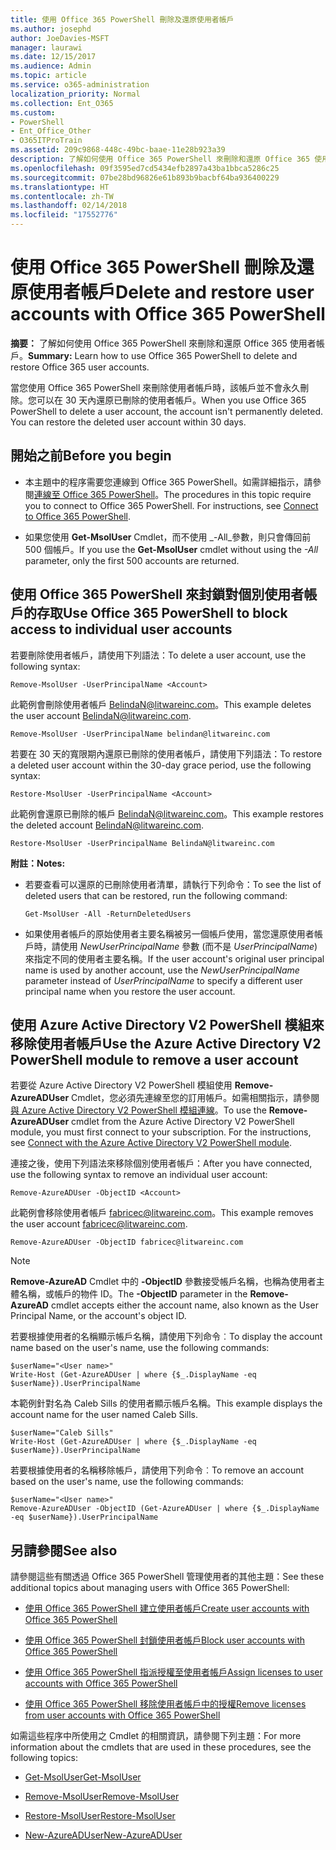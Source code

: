 ```yaml
---
title: 使用 Office 365 PowerShell 刪除及還原使用者帳戶
ms.author: josephd
author: JoeDavies-MSFT
manager: laurawi
ms.date: 12/15/2017
ms.audience: Admin
ms.topic: article
ms.service: o365-administration
localization_priority: Normal
ms.collection: Ent_O365
ms.custom:
- PowerShell
- Ent_Office_Other
- O365ITProTrain
ms.assetid: 209c9868-448c-49bc-baae-11e28b923a39
description: 了解如何使用 Office 365 PowerShell 來刪除和還原 Office 365 使用者帳戶。
ms.openlocfilehash: 09f3595ed7cd5434efb2897a43ba1bbca5286c25
ms.sourcegitcommit: 07be28bd96826e61b893b9bacbf64ba936400229
ms.translationtype: HT
ms.contentlocale: zh-TW
ms.lasthandoff: 02/14/2018
ms.locfileid: "17552776"
---
```

# <a name="delete-and-restore-user-accounts-with-office-365-powershell"></a><span data-ttu-id="3e671-103">使用 Office 365 PowerShell 刪除及還原使用者帳戶</span><span class="sxs-lookup"><span data-stu-id="3e671-103">Delete and restore user accounts with Office 365 PowerShell</span></span>

<span data-ttu-id="3e671-104">**摘要：** 了解如何使用 Office 365 PowerShell 來刪除和還原 Office 365 使用者帳戶。</span><span class="sxs-lookup"><span data-stu-id="3e671-104">**Summary:**  Learn how to use Office 365 PowerShell to delete and restore Office 365 user accounts.</span></span>
  
<span data-ttu-id="3e671-p101">當您使用 Office 365 PowerShell 來刪除使用者帳戶時，該帳戶並不會永久刪除。您可以在 30 天內還原已刪除的使用者帳戶。</span><span class="sxs-lookup"><span data-stu-id="3e671-p101">When you use Office 365 PowerShell to delete a user account, the account isn't permanently deleted. You can restore the deleted user account within 30 days.</span></span>
  
## <a name="before-you-begin"></a><span data-ttu-id="3e671-107">開始之前</span><span class="sxs-lookup"><span data-stu-id="3e671-107">Before you begin</span></span>

- <span data-ttu-id="3e671-p102">本主題中的程序需要您連線到 Office 365 PowerShell。如需詳細指示，請參閱[連線至 Office 365 PowerShell](connect-to-office-365-powershell.md)。</span><span class="sxs-lookup"><span data-stu-id="3e671-p102">The procedures in this topic require you to connect to Office 365 PowerShell. For instructions, see [Connect to Office 365 PowerShell](connect-to-office-365-powershell.md).</span></span>
    
- <span data-ttu-id="3e671-110">如果您使用 **Get-MsolUser** Cmdlet，而不使用 _-All_參數，則只會傳回前 500 個帳戶。</span><span class="sxs-lookup"><span data-stu-id="3e671-110">If you use the **Get-MsolUser** cmdlet without using the _-All_ parameter, only the first 500 accounts are returned.</span></span>
    
## <a name="use-office-365-powershell-to-block-access-to-individual-user-accounts"></a><span data-ttu-id="3e671-111">使用 Office 365 PowerShell 來封鎖對個別使用者帳戶的存取</span><span class="sxs-lookup"><span data-stu-id="3e671-111">Use Office 365 PowerShell to block access to individual user accounts</span></span>
<span data-ttu-id="3e671-112"><a name="ShortVersion"> </a></span><span class="sxs-lookup"><span data-stu-id="3e671-112"><a name="ShortVersion"> </a></span></span>

<span data-ttu-id="3e671-113">若要刪除使用者帳戶，請使用下列語法：</span><span class="sxs-lookup"><span data-stu-id="3e671-113">To delete a user account, use the following syntax:</span></span>
  
```
Remove-MsolUser -UserPrincipalName <Account>
```

<span data-ttu-id="3e671-114">此範例會刪除使用者帳戶 BelindaN@litwareinc.com。</span><span class="sxs-lookup"><span data-stu-id="3e671-114">This example deletes the user account BelindaN@litwareinc.com.</span></span>
  
```
Remove-MsolUser -UserPrincipalName belindan@litwareinc.com
```

<span data-ttu-id="3e671-115">若要在 30 天的寬限期內還原已刪除的使用者帳戶，請使用下列語法：</span><span class="sxs-lookup"><span data-stu-id="3e671-115">To restore a deleted user account within the 30-day grace period, use the following syntax:</span></span>
  
```
Restore-MsolUser -UserPrincipalName <Account>
```

<span data-ttu-id="3e671-116">此範例會還原已刪除的帳戶 BelindaN@litwareinc.com。</span><span class="sxs-lookup"><span data-stu-id="3e671-116">This example restores the deleted account BelindaN@litwareinc.com.</span></span>
  
```
Restore-MsolUser -UserPrincipalName BelindaN@litwareinc.com
```

 <span data-ttu-id="3e671-117">**附註：**</span><span class="sxs-lookup"><span data-stu-id="3e671-117">**Notes:**</span></span>
  
- <span data-ttu-id="3e671-118">若要查看可以還原的已刪除使用者清單，請執行下列命令：</span><span class="sxs-lookup"><span data-stu-id="3e671-118">To see the list of deleted users that can be restored, run the following command:</span></span>
    
  ```
  Get-MsolUser -All -ReturnDeletedUsers
  ```

- <span data-ttu-id="3e671-119">如果使用者帳戶的原始使用者主要名稱被另一個帳戶使用，當您還原使用者帳戶時，請使用  _NewUserPrincipalName_ 參數 (而不是 _UserPrincipalName_) 來指定不同的使用者主要名稱。</span><span class="sxs-lookup"><span data-stu-id="3e671-119">If the user account's original user principal name is used by another account, use the  _NewUserPrincipalName_ parameter instead of _UserPrincipalName_ to specify a different user principal name when you restore the user account.</span></span>
    
## <a name="use-the-azure-active-directory-v2-powershell-module-to-remove-a-user-account"></a><span data-ttu-id="3e671-120">使用 Azure Active Directory V2 PowerShell 模組來移除使用者帳戶</span><span class="sxs-lookup"><span data-stu-id="3e671-120">Use the Azure Active Directory V2 PowerShell module to remove a user account</span></span>
<span data-ttu-id="3e671-121"><a name="ShortVersion"> </a></span><span class="sxs-lookup"><span data-stu-id="3e671-121"><a name="ShortVersion"> </a></span></span>

<span data-ttu-id="3e671-p103">若要從 Azure Active Directory V2 PowerShell 模組使用 **Remove-AzureADUser** Cmdlet，您必須先連線至您的訂用帳戶。如需相關指示，請參閱[與 Azure Active Directory V2 PowerShell 模組連線](https://go.microsoft.com/fwlink/?linkid=842218)。</span><span class="sxs-lookup"><span data-stu-id="3e671-p103">To use the **Remove-AzureADUser** cmdlet from the Azure Active Directory V2 PowerShell module, you must first connect to your subscription. For the instructions, see [Connect with the Azure Active Directory V2 PowerShell module](https://go.microsoft.com/fwlink/?linkid=842218).</span></span>
  
<span data-ttu-id="3e671-124">連接之後，使用下列語法來移除個別使用者帳戶：</span><span class="sxs-lookup"><span data-stu-id="3e671-124">After you have connected, use the following syntax to remove an individual user account:</span></span>
  
```
Remove-AzureADUser -ObjectID <Account>
```

<span data-ttu-id="3e671-125">此範例會移除使用者帳戶 fabricec@litwareinc.com。</span><span class="sxs-lookup"><span data-stu-id="3e671-125">This example removes the user account fabricec@litwareinc.com.</span></span>
  
```
Remove-AzureADUser -ObjectID fabricec@litwareinc.com
```

> [!NOTE]
> <span data-ttu-id="3e671-126">**Remove-AzureAD** Cmdlet 中的 **-ObjectID** 參數接受帳戶名稱，也稱為使用者主體名稱，或帳戶的物件 ID。</span><span class="sxs-lookup"><span data-stu-id="3e671-126">The **-ObjectID** parameter in the **Remove-AzureAD** cmdlet accepts either the account name, also known as the User Principal Name, or the account's object ID.</span></span>
  
<span data-ttu-id="3e671-127">若要根據使用者的名稱顯示帳戶名稱，請使用下列命令︰</span><span class="sxs-lookup"><span data-stu-id="3e671-127">To display the account name based on the user's name, use the following commands:</span></span>
  
```
$userName="<User name>"
Write-Host (Get-AzureADUser | where {$_.DisplayName -eq $userName}).UserPrincipalName
```

<span data-ttu-id="3e671-128">本範例針對名為 Caleb Sills 的使用者顯示帳戶名稱。</span><span class="sxs-lookup"><span data-stu-id="3e671-128">This example displays the account name for the user named Caleb Sills.</span></span>
  
```
$userName="Caleb Sills"
Write-Host (Get-AzureADUser | where {$_.DisplayName -eq $userName}).UserPrincipalName
```

<span data-ttu-id="3e671-129">若要根據使用者的名稱移除帳戶，請使用下列命令︰</span><span class="sxs-lookup"><span data-stu-id="3e671-129">To remove an account based on the user's name, use the following commands:</span></span>
  
```
$userName="<User name>"
Remove-AzureADUser -ObjectID (Get-AzureADUser | where {$_.DisplayName -eq $userName}).UserPrincipalName
```

## <a name="see-also"></a><span data-ttu-id="3e671-130">另請參閱</span><span class="sxs-lookup"><span data-stu-id="3e671-130">See also</span></span>
<span data-ttu-id="3e671-131"><a name="SeeAlso"> </a></span><span class="sxs-lookup"><span data-stu-id="3e671-131"><a name="SeeAlso"> </a></span></span>

<span data-ttu-id="3e671-132">請參閱這些有關透過 Office 365 PowerShell 管理使用者的其他主題：</span><span class="sxs-lookup"><span data-stu-id="3e671-132">See these additional topics about managing users with Office 365 PowerShell:</span></span>
  
- [<span data-ttu-id="3e671-133">使用 Office 365 PowerShell 建立使用者帳戶</span><span class="sxs-lookup"><span data-stu-id="3e671-133">Create user accounts with Office 365 PowerShell</span></span>](create-user-accounts-with-office-365-powershell.md)
    
- [<span data-ttu-id="3e671-134">使用 Office 365 PowerShell 封鎖使用者帳戶</span><span class="sxs-lookup"><span data-stu-id="3e671-134">Block user accounts with Office 365 PowerShell</span></span>](block-user-accounts-with-office-365-powershell.md)
    
- [<span data-ttu-id="3e671-135">使用 Office 365 PowerShell 指派授權至使用者帳戶</span><span class="sxs-lookup"><span data-stu-id="3e671-135">Assign licenses to user accounts with Office 365 PowerShell</span></span>](assign-licenses-to-user-accounts-with-office-365-powershell.md)
    
- [<span data-ttu-id="3e671-136">使用 Office 365 PowerShell 移除使用者帳戶中的授權</span><span class="sxs-lookup"><span data-stu-id="3e671-136">Remove licenses from user accounts with Office 365 PowerShell</span></span>](remove-licenses-from-user-accounts-with-office-365-powershell.md)
    
<span data-ttu-id="3e671-137">如需這些程序中所使用之 Cmdlet 的相關資訊，請參閱下列主題：</span><span class="sxs-lookup"><span data-stu-id="3e671-137">For more information about the cmdlets that are used in these procedures, see the following topics:</span></span>
  
- [<span data-ttu-id="3e671-138">Get-MsolUser</span><span class="sxs-lookup"><span data-stu-id="3e671-138">Get-MsolUser</span></span>](https://go.microsoft.com/fwlink/p/?LinkId=691543)
    
- [<span data-ttu-id="3e671-139">Remove-MsolUser</span><span class="sxs-lookup"><span data-stu-id="3e671-139">Remove-MsolUser</span></span>](https://go.microsoft.com/fwlink/p/?LinkId=691636)
    
- [<span data-ttu-id="3e671-140">Restore-MsolUser</span><span class="sxs-lookup"><span data-stu-id="3e671-140">Restore-MsolUser</span></span>](https://go.microsoft.com/fwlink/p/?LinkId=691637)
    
- [<span data-ttu-id="3e671-141">New-AzureADUser</span><span class="sxs-lookup"><span data-stu-id="3e671-141">New-AzureADUser</span></span>](https://docs.microsoft.com/powershell/module/azuread/new-azureaduser?view=azureadps-2.0)
    

